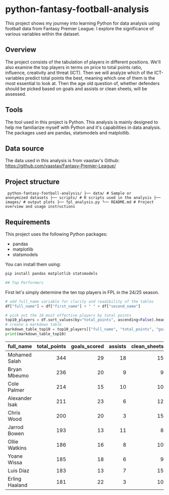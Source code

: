# python-fantasy-football-analysis

This project shows my journey into learning Python for data analysis using football data from Fantasy Premier League. I explore the significance of various variables within the dataset.

## Overview
The project consists of the tabulation of players in different positions. We'll also examine the top players in terms on price to total points ratio, influence, creativity and threat (ICT). 
Then we will analyze which of the ICT-variables predict total points the best, meaning which one of them is the most essential to look at. Then the age old question of, whether defenders should be picked based on goals and assists or clean sheets, will be assessed. 

## Tools
The tool used in this project is Python. This analysis is mainly designed to help me familiarize myself with Python and it's capabilities in data analysis. The packages used are pandas, statsmodels and matplotlib.

## Data source
The data used in this analysis is from vaastav's Github: https://github.com/vaastav/Fantasy-Premier-League/

## Project structure
<code>  python-fantasy-football-analysis/
  ├── data/ # Sample or anonymized datasets 
  ├── scripts/ # R scripts used in the analysis 
  ├── images/ # output plots
  ├── fpl_analysis.py
  └── README.md # Project overview and usage instructions </code> </code></pre>

## Requirements 

This project uses the following Python packages:

- pandas
- matplotlib
- statsmodels

You can install them using:

```bash
pip install pandas matplotlib statsmodels

## Top Performers
```
First let's simply determine the ten top players in FPL in the 24/25 season. 

```python
# add full_name variable for clarity and readibility of the tables
df["full_name"] = df["first_name"] + " " + df["second_name"]

# pick out the 10 most effective players by total points
top10_players = df.sort_values(by="total_points", ascending=False).head(10)
# create a markdown table
markdown_table_top10 = top10_players[["full_name", "total_points", "goals_scored", "assists", "clean_sheets", "now_cost"]].to_markdown(index=False)
print(markdown_table_top10)

```

| full_name      |   total_points |   goals_scored |   assists |   clean_sheets |   now_cost |
|:---------------|---------------:|---------------:|----------:|---------------:|-----------:|
| Mohamed Salah  |            344 |             29 |        18 |             15 |        136 |
| Bryan Mbeumo   |            236 |             20 |         9 |              9 |         83 |
| Cole Palmer    |            214 |             15 |        10 |             10 |        105 |
| Alexander Isak |            211 |             23 |         6 |             12 |         94 |
| Chris Wood     |            200 |             20 |         3 |             15 |         72 |
| Jarrod Bowen   |            193 |             13 |        11 |              8 |         79 |
| Ollie Watkins  |            186 |             16 |         8 |             10 |         92 |
| Yoane Wissa    |            185 |             18 |         6 |              9 |         69 |
| Luis Díaz      |            183 |             13 |         7 |             15 |         75 |
| Erling Haaland |            181 |             22 |         3 |             10 |        149 |
